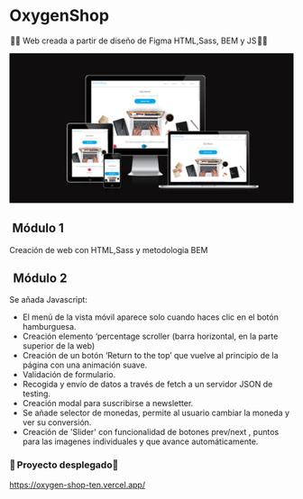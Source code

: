 # OxygenShop

 👩‍💻 Web creada a partir de diseño de Figma HTML,Sass, BEM y JS 👩‍💻

<img src="img\preview oxygen shop.png">

##    Módulo 1

Creación de web con HTML,Sass y metodologia BEM

##     Módulo 2

Se añada Javascript:

- El menú de la vista móvil aparece solo cuando haces clic en el botón hamburguesa.
- Creación elemento ‘percentage scroller (barra horizontal, en la parte superior de la web)
- Creación de un botón ‘Return to the top’ que vuelve al principio de la página con una animación suave.
- Validación de formulario.
- Recogida y envío de datos a través de fetch a un servidor JSON de testing.
- Creación modal para suscribirse a newsletter.
- Se añade selector de monedas, permite al usuario cambiar la moneda y ver su conversión.
- Creación de 'Slider' con funcionalidad de botones prev/next , puntos para las imagenes individuales y que avance automáticamente.

### 🚀  Proyecto desplegado🚀

<https://oxygen-shop-ten.vercel.app/>
